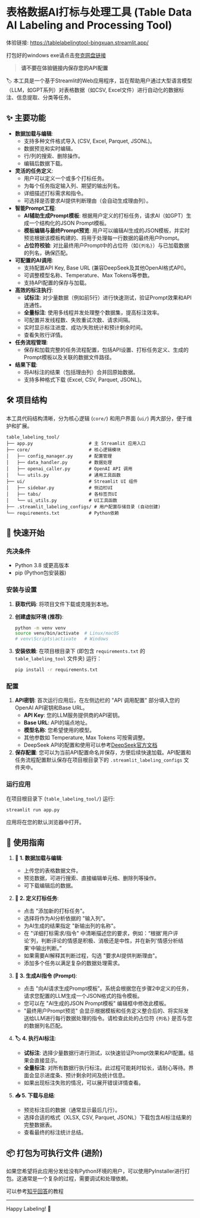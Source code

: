 # 表格数据AI打标与处理工具 (Table Data AI Labeling and Processing Tool)

体验链接: https://tablelabelingtool-bingxuan.streamlit.app/


打包好的windows exe请点击[夸克网盘链接](https://pan.quark.cn/s/d0360a24b2af)

> **请不要在体验链接内保存您的API配置**

🏷️ 本工具是一个基于Streamlit的Web应用程序，旨在帮助用户通过大型语言模型（LLM，如GPT系列）对表格数据（如CSV, Excel文件）进行自动化的数据标注、信息提取、分类等任务。

## ✨ 主要功能

* **数据加载与编辑**:
    * 支持多种文件格式导入 (CSV, Excel, Parquet, JSONL)。
    * 数据预览和实时编辑。
    * 行/列的搜索、删除操作。
    * 编辑后数据下载。
* **灵活的任务定义**:
    * 用户可以定义一个或多个打标任务。
    * 为每个任务指定输入列、期望的输出列名。
    * 详细描述打标需求和指令。
    * 可选择是否要求AI提供判断理由（会自动生成理由列）。
* **智能Prompt工程**:
    * **AI辅助生成Prompt模板**: 根据用户定义的打标任务，请求AI（如GPT）生成一个结构化的JSON Prompt模板。
    * **模板编辑与最终Prompt预览**: 用户可以编辑AI生成的JSON模板，并实时预览根据该模板构建的、将用于处理每一行数据的最终用户Prompt。
    * **占位符校验**: 对比最终用户Prompt中的占位符（如`{列名}`）与已加载数据的列名，确保匹配。
* **可配置的AI调用**:
    * 支持配置API Key, Base URL (兼容DeepSeek及其他OpenAI格式API)。
    * 可调整模型名称、Temperature、Max Tokens等参数。
    * 支持API配置的保存与加载。
* **高效的标注执行**:
    * **试标注**: 对少量数据（例如前5行）进行快速测试，验证Prompt效果和API连通性。
    * **全量标注**: 使用多线程并发处理整个数据集，提高标注效率。
    * 可配置并发线程数、失败重试次数、请求间隔。
    * 实时显示标注进度、成功/失败统计和预计剩余时间。
    * 查看失败行详情。
* **任务流程管理**:
    * 保存和加载完整的任务流程配置，包括API设置、打标任务定义、生成的Prompt模板以及关联的数据文件路径。
* **结果下载**:
    * 将AI标注的结果（包括理由列）合并回原始数据。
    * 支持多种格式下载 (Excel, CSV, Parquet, JSONL)。

## 🛠️ 项目结构

本工具代码结构清晰，分为核心逻辑 (`core/`) 和用户界面 (`ui/`) 两大部分，便于维护和扩展。

```
table_labeling_tool/
├── app.py                     # 主 Streamlit 应用入口
├── core/                      # 核心逻辑模块
│   ├── config_manager.py      # 配置管理
│   ├── data_handler.py        # 数据处理
│   ├── openai_caller.py       # OpenAI API 调用
│   └── utils.py               # 通用工具函数
├── ui/                        # Streamlit UI 组件
│   ├── sidebar.py             # 侧边栏UI
│   ├── tabs/                  # 各标签页UI
│   └── ui_utils.py            # UI工具函数
├── .streamlit_labeling_configs/ # 用户配置存储目录 (自动创建)
└── requirements.txt           # Python依赖
```

## 🚀 快速开始

### 先决条件

* Python 3.8 或更高版本
* pip (Python包安装器)

### 安装与设置

1.  **获取代码**:
    将项目文件下载或克隆到本地。

2.  **创建虚拟环境 (推荐)**:
    ```bash
    python -m venv venv
    source venv/bin/activate  # Linux/macOS
    # venv\Scripts\activate   # Windows
    ```

3.  **安装依赖**:
    在项目根目录下 (即包含 `requirements.txt` 的 `table_labeling_tool` 文件夹) 运行：
    ```bash
    pip install -r requirements.txt
    ```

### 配置

1.  **API密钥**:
    首次运行应用后，在左侧边栏的 "API 调用配置" 部分填入您的OpenAI API密钥和Base URL。
    * **API Key**: 您的LLM服务提供商的API密钥。
    * **Base URL**: API的端点地址。
    * **模型名称**: 您希望使用的模型。
    * 其他参数如 Temperature, Max Tokens 可按需调整。
    * DeepSeek API的配置和使用可以参考[DeepSeek官方文档](https://api-docs.deepseek.com/zh-cn/)
2.  **保存配置**:
    您可以为当前API配置命名并保存，方便后续快速加载。API配置和任务流程配置默认保存在项目根目录下的 `.streamlit_labeling_configs` 文件夹中。

### 运行应用

在项目根目录下 (`table_labeling_tool/`) 运行:
```bash
streamlit run app.py
```
应用将在您的默认浏览器中打开。

## 📖 使用指南

1.  **📁 1. 数据加载与编辑**:
    * 上传您的表格数据文件。
    * 预览数据，可进行搜索、直接编辑单元格、删除列等操作。
    * 可下载编辑后的数据。

2.  **🎯 2. 定义打标任务**:
    * 点击 "添加新的打标任务"。
    * 选择将作为AI分析依据的 "输入列"。
    * 为AI生成的结果指定 "新输出列的名称"。
    * 在 "详细打标需求/指令" 中清晰描述您的要求，例如：“根据'用户评论'列，判断评论的情感是积极、消极还是中性，并在新列'情感分析结果'中输出判断。”
    * 如果需要AI解释其判断过程，勾选 "要求AI提供判断理由"。
    * 添加多个任务以满足复杂的数据处理需求。

3.  **📝 3. 生成AI指令 (Prompt)**:
    * 点击 "向AI请求生成Prompt模板"。系统会根据您在步骤2中定义的任务，请求您配置的LLM生成一个JSON格式的指令模板。
    * 您可以在 "AI生成的JSON Prompt模板" 编辑框中修改此模板。
    * "最终用户Prompt预览" 会显示根据模板和任务定义整合后的、将实际发送给LLM进行每行数据处理的指令。请检查此处的占位符 `{列名}` 是否与您的数据列名匹配。

4.  **🏷️ 4. 执行AI标注**:
    * **试标注**: 选择少量数据行进行测试，以快速验证Prompt效果和API配置。结果会直接显示。
    * **全量标注**: 对所有数据行执行标注。此过程可能耗时较长，请耐心等待。界面会显示进度条、预计剩余时间及统计信息。
    * 如果出现标注失败的情况，可以展开错误详情查看。

5.  **📥 5. 下载与总结**:
    * 预览标注后的数据（通常显示最后几行）。
    * 选择合适的格式（XLSX, CSV, Parquet, JSONL）下载包含AI标注结果的完整数据表。
    * 查看最终的标注统计总结。

## 📦 打包为可执行文件 (进阶)

如果您希望将此应用分发给没有Python环境的用户，可以使用PyInstaller进行打包。这通常是一个复杂的过程，需要调试和处理依赖。

可以参考[知乎回答](https://zhuanlan.zhihu.com/p/695939376)的教程



---

Happy Labeling! 🎉
